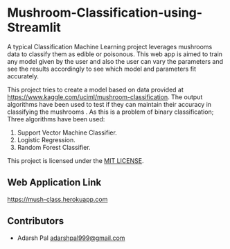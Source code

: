 # Mushroom-Classification-using-Streamlit
A typical Classification Machine Learning project leverages mushrooms data to classify them as edible or poisonous. This web app is aimed to train any model given by the user and also the user can vary the parameters and see the results accordingly to see which model and parameters fit accurately.

This project tries to create a model based on data provided at https://www.kaggle.com/uciml/mushroom-classification.
The output algorithms have been used to test if they can maintain their accuracy in classifying the mushrooms . As this is a problem of binary classification; Three algorithms have been used:

1) Support Vector Machine Classifier.
2) Logistic Regression.
3) Random Forest Classifier.


This project is licensed under the [MIT LICENSE](LICENSE.md). 

## Web Application Link
https://mush-class.herokuapp.com

## Contributors
- Adarsh Pal <adarshpal999@gmail.com>
